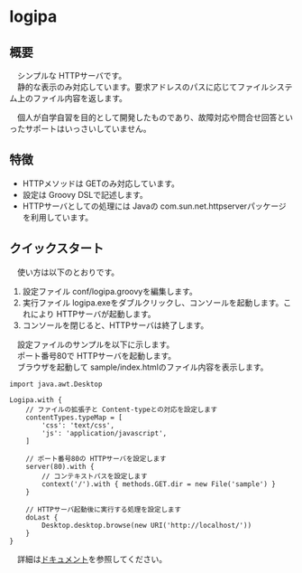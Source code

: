 # logipa
## 概要

　シンプルな HTTPサーバです。  
　静的な表示のみ対応しています。要求アドレスのパスに応じてファイルシステム上のファイル内容を返します。

　個人が自学自習を目的として開発したものであり、故障対応や問合せ回答といったサポートはいっさいしていません。  

## 特徴

* HTTPメソッドは GETのみ対応しています。
* 設定は Groovy DSLで記述します。
* HTTPサーバとしての処理には Javaの com.sun.net.httpserverパッケージを利用しています。

## クイックスタート

　使い方は以下のとおりです。

1. 設定ファイル conf/logipa.groovyを編集します。
2. 実行ファイル logipa.exeをダブルクリックし、コンソールを起動します。これにより HTTPサーバが起動します。
3. コンソールを閉じると、HTTPサーバは終了します。

　設定ファイルのサンプルを以下に示します。  
　ポート番号80で HTTPサーバを起動します。  
　ブラウザを起動して sample/index.htmlのファイル内容を表示します。

~~~
import java.awt.Desktop

Logipa.with {
	// ファイルの拡張子と Content-typeとの対応を設定します
	contentTypes.typeMap = [
		'css': 'text/css',
		'js': 'application/javascript',
	]
	
	// ポート番号80の HTTPサーバを設定します
	server(80).with {
		// コンテキストパスを設定します
		context('/').with { methods.GET.dir = new File('sample') }
	}
	
	// HTTPサーバ起動後に実行する処理を設定します
	doLast {
		Desktop.desktop.browse(new URI('http://localhost/'))
	}
}
~~~

　詳細は[ドキュメント](https://longfish801.github.io/logipa/)を参照してください。

